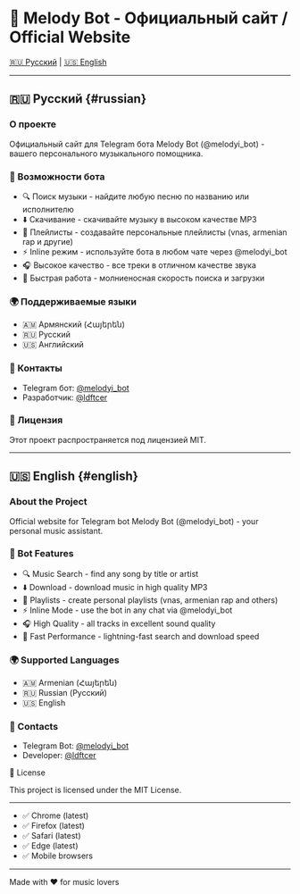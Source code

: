 # 🎵 Melody Bot - Официальный сайт / Official Website

[🇷🇺 Русский](#russian) | [🇺🇸 English](#english)

-----

## 🇷🇺 Русский {#russian}

### О проекте

Официальный сайт для Telegram бота Melody Bot (@melodyi_bot) - вашего персонального музыкального помощника.

### 🎯 Возможности бота

- 🔍 Поиск музыки - найдите любую песню по названию или исполнителю
- ⬇️ Скачивание - скачивайте музыку в высоком качестве MP3
- 📝 Плейлисты - создавайте персональные плейлисты (vnas, armenian rap и другие)
- ⚡ Inline режим - используйте бота в любом чате через @melodyi_bot
- 🎧 Высокое качество - все треки в отличном качестве звука
- 🚀 Быстрая работа - молниеносная скорость поиска и загрузки

### 🌍 Поддерживаемые языки

- 🇦🇲 Армянский (Հայերեն)
- 🇷🇺 Русский
- 🇺🇸 Английский

### 📱 Контакты

- Telegram бот: [@melodyi_bot](https://t.me/melodyi_bot)
- Разработчик: [@ldftcer](https://t.me/ldftcer)

### 📄 Лицензия

Этот проект распространяется под лицензией MIT.

-----

## 🇺🇸 English {#english}

### About the Project

Official website for Telegram bot Melody Bot (@melodyi_bot) - your personal music assistant.

### 🎯 Bot Features

- 🔍 Music Search - find any song by title or artist
- ⬇️ Download - download music in high quality MP3
- 📝 Playlists - create personal playlists (vnas, armenian rap and others)
- ⚡ Inline Mode - use the bot in any chat via @melodyi_bot
- 🎧 High Quality - all tracks in excellent sound quality
- 🚀 Fast Performance - lightning-fast search and download speed

### 🌍 Supported Languages

- 🇦🇲 Armenian (Հայերեն)
- 🇷🇺 Russian (Русский)
- 🇺🇸 English

### 📱 Contacts

- Telegram Bot: [@melodyi_bot](https://t.me/melodyi_bot)
- Developer: [@ldftcer](https://t.me/ldftcer)

📄 License

This project is licensed under the MIT License.

-----

- ✅ Chrome (latest)
- ✅ Firefox (latest)
- ✅ Safari (latest)
- ✅ Edge (latest)
- ✅ Mobile browsers

-----

Made with ❤️ for music lovers
